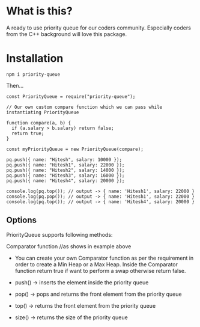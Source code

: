 # What is this?

A ready to use priority queue for our coders community. Especially coders from the C++ background will love this package.

# Installation

`npm i priority-queue`

Then...

```
const PriorityQueue = require("priority-queue");

// Our own custom compare function which we can pass while instantiating PriorityQueue

function compare(a, b) {
  if (a.salary > b.salary) return false;
  return true;
}

const myPriorityQueue = new PriorityQueue(compare);

pq.push({ name: "Hitesh", salary: 10000 });
pq.push({ name: "Hitesh1", salary: 22000 });
pq.push({ name: "Hitesh2", salary: 14000 });
pq.push({ name: "Hitesh3", salary: 16000 });
pq.push({ name: "Hitesh4", salary: 20000 });

console.log(pq.top()); // output -> { name: 'Hitesh1', salary: 22000 }
console.log(pq.pop()); // output -> { name: 'Hitesh1', salary: 22000 }
console.log(pq.top()); // output -> { name: 'Hitesh4', salary: 20000 }
```

## Options

PriorityQueue supports following methods:

Comparator function //as shows in example above

- You can create your own Comparator function as per the requirement in order to create a Min Heap or a Max Heap.
  Inside the Comparator function return true if want to perform a swap otherwise return false.

- push() -> inserts the element inside the priority queue
- pop() -> pops and returns the front element from the priority queue
- top() -> returns the front element from the priority queue
- size() -> returns the size of the priority queue
